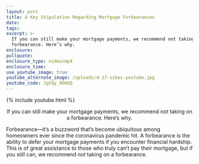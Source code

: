 ```yaml
---
layout: post
title: A Key Stipulation Regarding Mortgage Forbearances
date:
tags:
excerpt: >-
  If you can still make your mortgage payments, we recommend not taking on a
  forbearance. Here’s why.
enclosure:
pullquote:
enclosure_type: video/mp4
enclosure_time:
use_youtube_image: true
youtube_alternate_image: /uploads/4-17-sikes-youtube.jpg
youtube_code: JgtQy_0OHUQ
---
```


{% include youtube.html %}<center>If you can still make your mortgage payments, we recommend not taking on a forbearance. Here’s why.</center>

Forbearance—it’s a buzzword that’s become ubiquitous among homeowners ever since the coronavirus pandemic hit. A forbearance is the ability to defer your mortgage payments if you encounter financial hardship. This is of great assistance to those who truly can’t pay their mortgage, but if you still can, we recommend *not* taking on a forbearance.